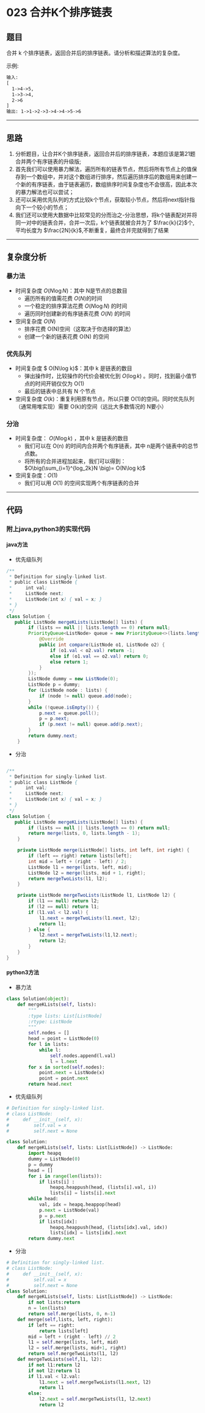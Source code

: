 # 023  合并K个排序链表

## 题目

合并 k 个排序链表，返回合并后的排序链表。请分析和描述算法的复杂度。

示例:

```txt
输入:
[
  1->4->5,
  1->3->4,
  2->6
]
输出: 1->1->2->3->4->4->5->6
```

***

## 思路

1. 分析题目，让合并K个排序链表，返回合并后的排序链表，本题应该是第21题合并两个有序链表的升级版;
2. 首先我们可以使用暴力解法，遍历所有的链表节点，然后将所有节点上的值保存到一个数组中，并对这个数组进行排序，然后遍历排序后的数组用来创建一个新的有序链表，由于链表遍历，数组排序时间复杂度也不会很高，因此本次的暴力解法也可以尝试；
3. 还可以采用优先队列的方式比较k个节点，获取较小节点，然后将next指针指向下一个较小的节点；
4. 我们还可以使用大数据中比较常见的分而治之-分治思想，将k个链表配对并将同一对中的链表合并，合并一次后，k个链表就被合并为了 $\frac{k}{2}$个,平均长度为 $\frac{2N}{k}$,不断重复，最终合并完就得到了结果

***

## 复杂度分析

### 暴力法

- 时间复杂度 $O(N\log N)$：其中 N是节点的总数目
  - 遍历所有的值需花费 $O(N)$的时间
  - 一个稳定的排序算法花费 $O(N\log N)$ 的时间
  - 遍历同时创建新的有序链表花费 $O(N)$ 的时间
- 空间复杂度 $O(N)$
  - 排序花费 O(N)空间（这取决于你选择的算法）
  - 创建一个新的链表花费 O(N) 的空间

### 优先队列

- 时间复杂度 $ O(N\log k)$：其中 k 是链表的数目
  - 弹出操作时，比较操作的代价会被优化到 $O(\log k)$ 。同时，找到最小值节点的时间开销仅仅为 O(1)
  - 最后的链表中总共有 N 个节点
- 空间复杂度 $O(k)$：重复利用原有节点，所以只要 O(1)的空间。同时优先队列（通常用堆实现）需要 O(k)的空间（远比大多数情况的 N要小）

### 分治

- 时间复杂度： $O(N\log k)$ ，其中 k 是链表的数目
  - 我们可以在 O(n) 的时间内合并两个有序链表，其中 n是两个链表中的总节点数。
  - 将所有的合并进程加起来，我们可以得到：$O\big(\sum_{i=1}^{log_2k}N \big)= O(N\log k)$
- 空间复杂度：$O(1)$
  - 我们可以用 $O(1)$ 的空间实现两个有序链表的合并

***

## 代码

### 附上java,python3的实现代码

#### java方法

- 优先级队列

```java
/**
 * Definition for singly-linked list.
 * public class ListNode {
 *     int val;
 *     ListNode next;
 *     ListNode(int x) { val = x; }
 * }
 */
class Solution {
   public ListNode mergeKLists(ListNode[] lists) {
        if (lists == null || lists.length == 0) return null;
        PriorityQueue<ListNode> queue = new PriorityQueue<>(lists.length, new Comparator<ListNode>() {
            @Override
            public int compare(ListNode o1, ListNode o2) {
                if (o1.val < o2.val) return -1;
                else if (o1.val == o2.val) return 0;
                else return 1;
            }
        });
        ListNode dummy = new ListNode(0);
        ListNode p = dummy;
        for (ListNode node : lists) {
            if (node != null) queue.add(node);
        }
        while (!queue.isEmpty()) {
            p.next = queue.poll();
            p = p.next;
            if (p.next != null) queue.add(p.next);
        }
        return dummy.next;
    }
```

- 分治

```java

/**
 * Definition for singly-linked list.
 * public class ListNode {
 *     int val;
 *     ListNode next;
 *     ListNode(int x) { val = x; }
 * }
 */
class Solution {
   public ListNode mergeKLists(ListNode[] lists) {
        if (lists == null || lists.length == 0) return null;
        return merge(lists, 0, lists.length - 1);
    }

    private ListNode merge(ListNode[] lists, int left, int right) {
        if (left == right) return lists[left];
        int mid = left + (right - left) / 2;
        ListNode l1 = merge(lists, left, mid);
        ListNode l2 = merge(lists, mid + 1, right);
        return mergeTwoLists(l1, l2);
    }

    private ListNode mergeTwoLists(ListNode l1, ListNode l2) {
        if (l1 == null) return l2;
        if (l2 == null) return l1;
        if (l1.val < l2.val) {
            l1.next = mergeTwoLists(l1.next, l2);
            return l1;
        } else {
            l2.next = mergeTwoLists(l1,l2.next);
            return l2;
        }
    }
}
```

#### python3方法

- 暴力法

```python
class Solution(object):
    def mergeKLists(self, lists):
        """
        :type lists: List[ListNode]
        :rtype: ListNode
        """
        self.nodes = []
        head = point = ListNode(0)
        for l in lists:
            while l:
                self.nodes.append(l.val)
                l = l.next
        for x in sorted(self.nodes):
            point.next = ListNode(x)
            point = point.next
        return head.next
```

- 优先级队列

```python
# Definition for singly-linked list.
# class ListNode:
#     def __init__(self, x):
#         self.val = x
#         self.next = None

class Solution:
    def mergeKLists(self, lists: List[ListNode]) -> ListNode:
        import heapq
        dummy = ListNode(0)
        p = dummy
        head = []
        for i in range(len(lists)):
            if lists[i] :
                heapq.heappush(head, (lists[i].val, i))
                lists[i] = lists[i].next
        while head:
            val, idx = heapq.heappop(head)
            p.next = ListNode(val)
            p = p.next
            if lists[idx]:
                heapq.heappush(head, (lists[idx].val, idx))
                lists[idx] = lists[idx].next
        return dummy.next
```

- 分治

```python
# Definition for singly-linked list.
# class ListNode:
#     def __init__(self, x):
#         self.val = x
#         self.next = None
class Solution:
    def mergeKLists(self, lists: List[ListNode]) -> ListNode:
        if not lists:return
        n = len(lists)
        return self.merge(lists, 0, n-1)
    def merge(self,lists, left, right):
        if left == right:
            return lists[left]
        mid = left + (right - left) // 2
        l1 = self.merge(lists, left, mid)
        l2 = self.merge(lists, mid+1, right)
        return self.mergeTwoLists(l1, l2)
    def mergeTwoLists(self,l1, l2):
        if not l1:return l2
        if not l2:return l1
        if l1.val < l2.val:
            l1.next = self.mergeTwoLists(l1.next, l2)
            return l1
        else:
            l2.next = self.mergeTwoLists(l1, l2.next)
            return l2
```
